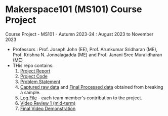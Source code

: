 # Makerspace101 (MS101) Course Project 
Course Project - MS101 - Autumn 2023-24 : August 2023 to November 2023
- Professors : Prof. Joseph John (EE), Prof. Arunkumar Sridharan (ME), Prof. Krishna N. Jonnalagadda (ME) and Prof. Janani Sree Muralidharan (ME)
- THis repo contains:
  1. [Project Report](https://github.com/ramanan849/Makerspace101_UTM_Monster/blob/47e68d466ecf8d2956a00e4f3acc10e7f7961b5e/B10_I_Project_report.pdf)
  2. [Project Code](https://github.com/ramanan849/Makerspace101_UTM_Monster/blob/47e68d466ecf8d2956a00e4f3acc10e7f7961b5e/Final_as_of_6_11.ino)
  3. [Problem Statement](https://github.com/ramanan849/Makerspace101_UTM_Monster/blob/47e68d466ecf8d2956a00e4f3acc10e7f7961b5e/Project_Updated_26October2023.pdf)
  4. [Captured raw data](https://github.com/ramanan849/Makerspace101_UTM_Monster/blob/47e68d466ecf8d2956a00e4f3acc10e7f7961b5e/CoolTerm%20Capture%202023-11-10%2010-01-46.csv) and [Final Processed data](https://github.com/ramanan849/Makerspace101_UTM_Monster/blob/47e68d466ecf8d2956a00e4f3acc10e7f7961b5e/Final_processed%20data.pdf) obtained from breaking a sample.
  5. [Log File](https://github.com/ramanan849/Makerspace101_UTM_Monster/blob/47e68d466ecf8d2956a00e4f3acc10e7f7961b5e/MS%20101%20log%20file%20-%20detailed.pdf) - each team member's contribution to the project.
  6. [Video Review 1 (mid-term)](https://github.com/ramanan849/Makerspace101_UTM_Monster/blob/47e68d466ecf8d2956a00e4f3acc10e7f7961b5e/Review%201%20Video%20-%20Copy%20of%20B10%20I%20DH%20Final%20Review%201%20Handbraked.mp4)
  7. [Final Video Demonstration](https://youtu.be/UxlTlBXdOjU)
